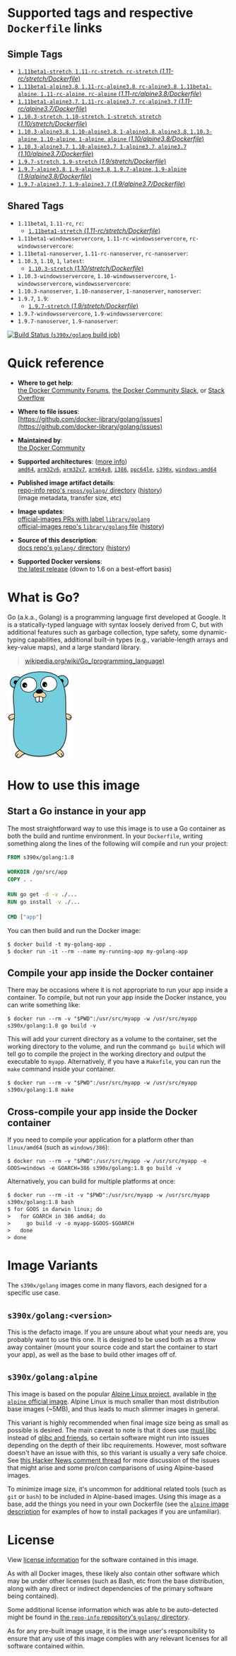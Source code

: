 <!--

********************************************************************************

WARNING:

    DO NOT EDIT "golang/README.md"

    IT IS AUTO-GENERATED

    (from the other files in "golang/" combined with a set of templates)

********************************************************************************

-->

# Supported tags and respective `Dockerfile` links

## Simple Tags

-	[`1.11beta1-stretch`, `1.11-rc-stretch`, `rc-stretch` (*1.11-rc/stretch/Dockerfile*)](https://github.com/docker-library/golang/blob/8fdde0724a5cbc43c05cd6817ab1161450a46dcc/1.11-rc/stretch/Dockerfile)
-	[`1.11beta1-alpine3.8`, `1.11-rc-alpine3.8`, `rc-alpine3.8`, `1.11beta1-alpine`, `1.11-rc-alpine`, `rc-alpine` (*1.11-rc/alpine3.8/Dockerfile*)](https://github.com/docker-library/golang/blob/b7a4a48a142ef2ada9c5794ba054fd008656c779/1.11-rc/alpine3.8/Dockerfile)
-	[`1.11beta1-alpine3.7`, `1.11-rc-alpine3.7`, `rc-alpine3.7` (*1.11-rc/alpine3.7/Dockerfile*)](https://github.com/docker-library/golang/blob/8fdde0724a5cbc43c05cd6817ab1161450a46dcc/1.11-rc/alpine3.7/Dockerfile)
-	[`1.10.3-stretch`, `1.10-stretch`, `1-stretch`, `stretch` (*1.10/stretch/Dockerfile*)](https://github.com/docker-library/golang/blob/fa0223eaa427188e0c70025f557d515129a9973f/1.10/stretch/Dockerfile)
-	[`1.10.3-alpine3.8`, `1.10-alpine3.8`, `1-alpine3.8`, `alpine3.8`, `1.10.3-alpine`, `1.10-alpine`, `1-alpine`, `alpine` (*1.10/alpine3.8/Dockerfile*)](https://github.com/docker-library/golang/blob/b7a4a48a142ef2ada9c5794ba054fd008656c779/1.10/alpine3.8/Dockerfile)
-	[`1.10.3-alpine3.7`, `1.10-alpine3.7`, `1-alpine3.7`, `alpine3.7` (*1.10/alpine3.7/Dockerfile*)](https://github.com/docker-library/golang/blob/fa0223eaa427188e0c70025f557d515129a9973f/1.10/alpine3.7/Dockerfile)
-	[`1.9.7-stretch`, `1.9-stretch` (*1.9/stretch/Dockerfile*)](https://github.com/docker-library/golang/blob/4e30a6bb9f410004a8ecd2336e589f441b7398ec/1.9/stretch/Dockerfile)
-	[`1.9.7-alpine3.8`, `1.9-alpine3.8`, `1.9.7-alpine`, `1.9-alpine` (*1.9/alpine3.8/Dockerfile*)](https://github.com/docker-library/golang/blob/b7a4a48a142ef2ada9c5794ba054fd008656c779/1.9/alpine3.8/Dockerfile)
-	[`1.9.7-alpine3.7`, `1.9-alpine3.7` (*1.9/alpine3.7/Dockerfile*)](https://github.com/docker-library/golang/blob/4e30a6bb9f410004a8ecd2336e589f441b7398ec/1.9/alpine3.7/Dockerfile)

## Shared Tags

-	`1.11beta1`, `1.11-rc`, `rc`:
	-	[`1.11beta1-stretch` (*1.11-rc/stretch/Dockerfile*)](https://github.com/docker-library/golang/blob/8fdde0724a5cbc43c05cd6817ab1161450a46dcc/1.11-rc/stretch/Dockerfile)
-	`1.11beta1-windowsservercore`, `1.11-rc-windowsservercore`, `rc-windowsservercore`:
-	`1.11beta1-nanoserver`, `1.11-rc-nanoserver`, `rc-nanoserver`:
-	`1.10.3`, `1.10`, `1`, `latest`:
	-	[`1.10.3-stretch` (*1.10/stretch/Dockerfile*)](https://github.com/docker-library/golang/blob/fa0223eaa427188e0c70025f557d515129a9973f/1.10/stretch/Dockerfile)
-	`1.10.3-windowsservercore`, `1.10-windowsservercore`, `1-windowsservercore`, `windowsservercore`:
-	`1.10.3-nanoserver`, `1.10-nanoserver`, `1-nanoserver`, `nanoserver`:
-	`1.9.7`, `1.9`:
	-	[`1.9.7-stretch` (*1.9/stretch/Dockerfile*)](https://github.com/docker-library/golang/blob/4e30a6bb9f410004a8ecd2336e589f441b7398ec/1.9/stretch/Dockerfile)
-	`1.9.7-windowsservercore`, `1.9-windowsservercore`:
-	`1.9.7-nanoserver`, `1.9-nanoserver`:

[![Build Status](https://doi-janky.infosiftr.net/job/multiarch/job/s390x/job/golang/badge/icon) (`s390x/golang` build job)](https://doi-janky.infosiftr.net/job/multiarch/job/s390x/job/golang/)

# Quick reference

-	**Where to get help**:  
	[the Docker Community Forums](https://forums.docker.com/), [the Docker Community Slack](https://blog.docker.com/2016/11/introducing-docker-community-directory-docker-community-slack/), or [Stack Overflow](https://stackoverflow.com/search?tab=newest&q=docker)

-	**Where to file issues**:  
	[https://github.com/docker-library/golang/issues](https://github.com/docker-library/golang/issues)

-	**Maintained by**:  
	[the Docker Community](https://github.com/docker-library/golang)

-	**Supported architectures**: ([more info](https://github.com/docker-library/official-images#architectures-other-than-amd64))  
	[`amd64`](https://hub.docker.com/r/amd64/golang/), [`arm32v6`](https://hub.docker.com/r/arm32v6/golang/), [`arm32v7`](https://hub.docker.com/r/arm32v7/golang/), [`arm64v8`](https://hub.docker.com/r/arm64v8/golang/), [`i386`](https://hub.docker.com/r/i386/golang/), [`ppc64le`](https://hub.docker.com/r/ppc64le/golang/), [`s390x`](https://hub.docker.com/r/s390x/golang/), [`windows-amd64`](https://hub.docker.com/r/winamd64/golang/)

-	**Published image artifact details**:  
	[repo-info repo's `repos/golang/` directory](https://github.com/docker-library/repo-info/blob/master/repos/golang) ([history](https://github.com/docker-library/repo-info/commits/master/repos/golang))  
	(image metadata, transfer size, etc)

-	**Image updates**:  
	[official-images PRs with label `library/golang`](https://github.com/docker-library/official-images/pulls?q=label%3Alibrary%2Fgolang)  
	[official-images repo's `library/golang` file](https://github.com/docker-library/official-images/blob/master/library/golang) ([history](https://github.com/docker-library/official-images/commits/master/library/golang))

-	**Source of this description**:  
	[docs repo's `golang/` directory](https://github.com/docker-library/docs/tree/master/golang) ([history](https://github.com/docker-library/docs/commits/master/golang))

-	**Supported Docker versions**:  
	[the latest release](https://github.com/docker/docker-ce/releases/latest) (down to 1.6 on a best-effort basis)

# What is Go?

Go (a.k.a., Golang) is a programming language first developed at Google. It is a statically-typed language with syntax loosely derived from C, but with additional features such as garbage collection, type safety, some dynamic-typing capabilities, additional built-in types (e.g., variable-length arrays and key-value maps), and a large standard library.

> [wikipedia.org/wiki/Go_(programming_language)](http://en.wikipedia.org/wiki/Go_%28programming_language%29)

![logo](https://raw.githubusercontent.com/docker-library/docs/01c12653951b2fe592c1f93a13b4e289ada0e3a1/golang/logo.png)

# How to use this image

## Start a Go instance in your app

The most straightforward way to use this image is to use a Go container as both the build and runtime environment. In your `Dockerfile`, writing something along the lines of the following will compile and run your project:

```dockerfile
FROM s390x/golang:1.8

WORKDIR /go/src/app
COPY . .

RUN go get -d -v ./...
RUN go install -v ./...

CMD ["app"]
```

You can then build and run the Docker image:

```console
$ docker build -t my-golang-app .
$ docker run -it --rm --name my-running-app my-golang-app
```

## Compile your app inside the Docker container

There may be occasions where it is not appropriate to run your app inside a container. To compile, but not run your app inside the Docker instance, you can write something like:

```console
$ docker run --rm -v "$PWD":/usr/src/myapp -w /usr/src/myapp s390x/golang:1.8 go build -v
```

This will add your current directory as a volume to the container, set the working directory to the volume, and run the command `go build` which will tell go to compile the project in the working directory and output the executable to `myapp`. Alternatively, if you have a `Makefile`, you can run the `make` command inside your container.

```console
$ docker run --rm -v "$PWD":/usr/src/myapp -w /usr/src/myapp s390x/golang:1.8 make
```

## Cross-compile your app inside the Docker container

If you need to compile your application for a platform other than `linux/amd64` (such as `windows/386`):

```console
$ docker run --rm -v "$PWD":/usr/src/myapp -w /usr/src/myapp -e GOOS=windows -e GOARCH=386 s390x/golang:1.8 go build -v
```

Alternatively, you can build for multiple platforms at once:

```console
$ docker run --rm -it -v "$PWD":/usr/src/myapp -w /usr/src/myapp s390x/golang:1.8 bash
$ for GOOS in darwin linux; do
>   for GOARCH in 386 amd64; do
>     go build -v -o myapp-$GOOS-$GOARCH
>   done
> done
```

# Image Variants

The `s390x/golang` images come in many flavors, each designed for a specific use case.

## `s390x/golang:<version>`

This is the defacto image. If you are unsure about what your needs are, you probably want to use this one. It is designed to be used both as a throw away container (mount your source code and start the container to start your app), as well as the base to build other images off of.

## `s390x/golang:alpine`

This image is based on the popular [Alpine Linux project](http://alpinelinux.org), available in [the `alpine` official image](https://hub.docker.com/_/alpine). Alpine Linux is much smaller than most distribution base images (~5MB), and thus leads to much slimmer images in general.

This variant is highly recommended when final image size being as small as possible is desired. The main caveat to note is that it does use [musl libc](http://www.musl-libc.org) instead of [glibc and friends](http://www.etalabs.net/compare_libcs.html), so certain software might run into issues depending on the depth of their libc requirements. However, most software doesn't have an issue with this, so this variant is usually a very safe choice. See [this Hacker News comment thread](https://news.ycombinator.com/item?id=10782897) for more discussion of the issues that might arise and some pro/con comparisons of using Alpine-based images.

To minimize image size, it's uncommon for additional related tools (such as `git` or `bash`) to be included in Alpine-based images. Using this image as a base, add the things you need in your own Dockerfile (see the [`alpine` image description](https://hub.docker.com/_/alpine/) for examples of how to install packages if you are unfamiliar).

# License

View [license information](http://golang.org/LICENSE) for the software contained in this image.

As with all Docker images, these likely also contain other software which may be under other licenses (such as Bash, etc from the base distribution, along with any direct or indirect dependencies of the primary software being contained).

Some additional license information which was able to be auto-detected might be found in [the `repo-info` repository's `golang/` directory](https://github.com/docker-library/repo-info/tree/master/repos/golang).

As for any pre-built image usage, it is the image user's responsibility to ensure that any use of this image complies with any relevant licenses for all software contained within.
